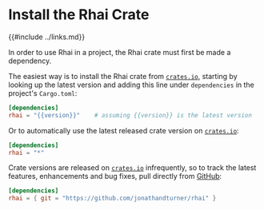 Install the Rhai Crate
=====================

{{#include ../links.md}}

In order to use Rhai in a project, the Rhai crate must first be made a dependency.

The easiest way is to install the Rhai crate from [`crates.io`](https:/crates.io/crates/rhai/),
starting by looking up the latest version and adding this line under `dependencies` in the project's `Cargo.toml`:

```toml
[dependencies]
rhai = "{{version}}"    # assuming {{version}} is the latest version
```

Or to automatically use the latest released crate version on [`crates.io`](https:/crates.io/crates/rhai/):

```toml
[dependencies]
rhai = "*"
```

Crate versions are released on [`crates.io`](https:/crates.io/crates/rhai/) infrequently,
so to track the latest features, enhancements and bug fixes, pull directly from
[GitHub](https://github.com/jonathandturner/rhai):

```toml
[dependencies]
rhai = { git = "https://github.com/jonathandturner/rhai" }
```
